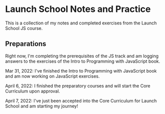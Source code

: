 # Launch School Notes and Practice

This is a collection of my notes and completed exercises from the Launch School JS course.

## Preparations

Right now, I'm completing the prerequisites of the JS track and am logging answers to the exercises of the Intro to Programming with JavaScript book.

Mar 31, 2022: I've finished the Intro to Programming with JavaScript book and am now working on JavaScript exercises.

April 6, 2022: I finished the preparatory courses and will start the Core Curriculum upon approval. 

April 7, 2022: I've just been accepted into the Core Curriculum for Launch School and am starting my journey!